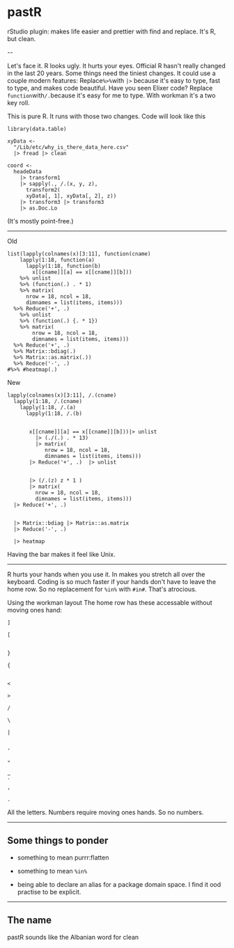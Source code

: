 # pastR

rStudio plugin: makes life easier and prettier with find and replace.  It's R, but clean.

--

Let's face it.  R looks ugly.  It hurts your eyes.    Official R hasn't really changed in the last 20 years.  Some things need the tiniest changes.  It could use a couple modern features:
Replace``` %>% ```with ```|>``` because it's easy to type, fast to type, and makes code beautiful.  Have you seen Elixer code?
Replace ```function```with```/.```because it's easy for me to type.  With workman it's a two key roll.

This is pure R.  It runs with those two changes.  Code will look like this

```
library(data.table)

xyData <- 
  "/Lib/etc/why_is_there_data_here.csv"
  |> fread |> clean

coord <- 
  headeData
    |> transform1
    |> sapply(., /.(x, y, z),
      transform2(
      xyData[, 1], xyData[, 2], z))
    |> transform3 |> transform3
    |> as.Doc.Lo
```
 
(It's mostly point-free.)


----

Old
```
list(lapply(colnames(x)[3:11], function(cname)
    lapply(1:18, function(a)
      lapply(1:18, function(b)
        x[[cname]][a] == x[[cname]][b])) 
    %>% unlist 
    %>% (function(.) . * 1) 
    %>% matrix(
      nrow = 18, ncol = 18, 
      dimnames = list(items, items))) 
  %>% Reduce('+', .)
    %>% unlist 
    %>% (function(.) {. * 1}) 
    %>% matrix(
        nrow = 18, ncol = 18, 
        dimnames = list(items, items))) 
  %>% Reduce('+', .) 
  %>% Matrix::bdiag(.) 
  %>% Matrix::as.matrix(.)) 
  %>% Reduce('-', .)
#%>% #heatmap(.)
```

New
 ``` 
 lapply(colnames(x)[3:11], /.(cname)
   lapply(1:18, /.(cname)
     lapply(1:18, /.(a) 
       lapply(1:18, /.(b)
       
       
        x[[cname]][a] == x[[cname]][b]))|> unlist 
          |> (./(.) . * 13) 
          |> matrix(
             nrow = 18, ncol = 18, 
             dimnames = list(items, items)))      
        |> Reduce('+', .)  |> unlist 
    
    
        |> (/.(z) z * 1 )
        |> matrix(
          nrow = 18, ncol = 18, 
          dimnames = list(items, items))) 
   |> Reduce('+', .) 


   |> Matrix::bdiag |> Matrix::as.matrix 
   |> Reduce('-', .) 
   
   |> heatmap
  ```
 
Having the bar makes it feel like Unix. 

---

R hurts your hands when you use it.  In makes you stretch all over the keyboard.  Coding is so much faster if your hands don't have to leave the home row.  So no replacement for ``` %in% ``` with ``` #in# ```.  That's atrocious. 

Using the workman layout The home row has these accessable without moving ones hand:

```
]

[


}

{


<

>

/

\

|


'

"

~
`
, 

.

``` 

All the letters.  Numbers require moving ones hands.  So no numbers.

---

## Some things to ponder


- something to mean purrr:flatten

- something to mean ``` %in% ```

- being able to declare an alias for a package domain space.  I find it ood practise to be explicit.

---

## The name


pastR sounds like the Albanian word for clean

